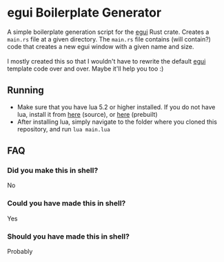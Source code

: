# egui Boilerplate Generator
A simple boilerplate generation script for the [egui](https://github.com/emilk/egui) Rust crate. Creates a `main.rs` file at a given directory. The `main.rs` file contains (will contain?) code that creates a new egui window with a given name and size.
\
\
I mostly created this so that I wouldn't have to rewrite the default [egui](https://github.com/emilk/egui) template code over and over. Maybe it'll help you too :)

## Running
- Make sure that you have lua 5.2 or higher installed. If you do not have lua, install it from [here](https://www.lua.org/download.html) (source), or [here](https://luabinaries.sourceforge.net/) (prebuilt)
- After installing lua, simply navigate to the folder where you cloned this repository, and run `lua main.lua`

## FAQ
### **Did you make this in shell?**
No

### **Could you have made this in shell?**
Yes

### **Should you have made this in shell?**
Probably
